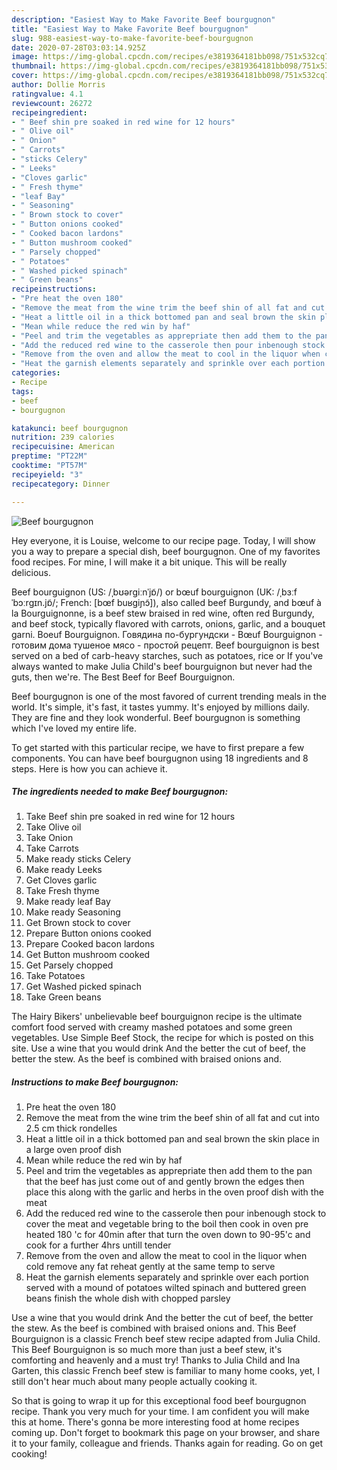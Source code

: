 ```yaml
---
description: "Easiest Way to Make Favorite Beef bourgugnon"
title: "Easiest Way to Make Favorite Beef bourgugnon"
slug: 988-easiest-way-to-make-favorite-beef-bourgugnon
date: 2020-07-28T03:03:14.925Z
image: https://img-global.cpcdn.com/recipes/e3819364181bb098/751x532cq70/beef-bourgugnon-recipe-main-photo.jpg
thumbnail: https://img-global.cpcdn.com/recipes/e3819364181bb098/751x532cq70/beef-bourgugnon-recipe-main-photo.jpg
cover: https://img-global.cpcdn.com/recipes/e3819364181bb098/751x532cq70/beef-bourgugnon-recipe-main-photo.jpg
author: Dollie Morris
ratingvalue: 4.1
reviewcount: 26272
recipeingredient:
- " Beef shin pre soaked in red wine for 12 hours"
- " Olive oil"
- " Onion"
- " Carrots"
- "sticks Celery"
- " Leeks"
- "Cloves garlic"
- " Fresh thyme"
- "leaf Bay"
- " Seasoning"
- " Brown stock to cover"
- " Button onions cooked"
- " Cooked bacon lardons"
- " Button mushroom cooked"
- " Parsely chopped"
- " Potatoes"
- " Washed picked spinach"
- " Green beans"
recipeinstructions:
- "Pre heat the oven 180"
- "Remove the meat from the wine trim the beef shin of all fat and cut into 2.5 cm thick rondelles"
- "Heat a little oil in a thick bottomed pan and seal brown the skin place in a large oven proof dish"
- "Mean while reduce the red win by haf"
- "Peel and trim the vegetables as apprepriate then add them to the pan that the beef has just come out of and gently brown the edges then place this along with the garlic and herbs in the oven proof dish with the meat"
- "Add the reduced red wine to the casserole then pour inbenough stock to cover the meat and vegetable bring to the boil then cook in oven pre heated 180 &#39;c for 40min after that turn the oven down to 90-95&#39;c and cook for a further 4hrs untill tender"
- "Remove from the oven and allow the meat to cool in the liquor when cold remove any fat reheat gently at the same temp to serve"
- "Heat the garnish elements separately and sprinkle over each portion served with a mound of potatoes wilted spinach and buttered green beans finish the whole dish with chopped parsley"
categories:
- Recipe
tags:
- beef
- bourgugnon

katakunci: beef bourgugnon 
nutrition: 239 calories
recipecuisine: American
preptime: "PT22M"
cooktime: "PT57M"
recipeyield: "3"
recipecategory: Dinner

---
```



![Beef bourgugnon](https://img-global.cpcdn.com/recipes/e3819364181bb098/751x532cq70/beef-bourgugnon-recipe-main-photo.jpg)

Hey everyone, it is Louise, welcome to our recipe page. Today, I will show you a way to prepare a special dish, beef bourgugnon. One of my favorites food recipes. For mine, I will make it a bit unique. This will be really delicious.

Beef bourguignon (US: /ˌbʊərɡiːnˈjɒ̃/) or bœuf bourguignon (UK: /ˌbɜːf ˈbɔːrɡɪn.jɒ̃/; French: [bœf buʁɡiɲɔ̃]), also called beef Burgundy, and bœuf à la Bourguignonne, is a beef stew braised in red wine, often red Burgundy, and beef stock, typically flavored with carrots, onions, garlic, and a bouquet garni. Boeuf Bourguignon. Говядина по-бургундски - Bœuf Bourguignon - готовим дома тушеное мясо - простой рецепт. Beef bourguignon is best served on a bed of carb-heavy starches, such as potatoes, rice or If you&#39;ve always wanted to make Julia Child&#39;s beef bourguignon but never had the guts, then we&#39;re. The Best Beef for Beef Bourguignon.

Beef bourgugnon is one of the most favored of current trending meals in the world. It's simple, it's fast, it tastes yummy. It's enjoyed by millions daily. They are fine and they look wonderful. Beef bourgugnon is something which I've loved my entire life.


To get started with this particular recipe, we have to first prepare a few components. You can have beef bourgugnon using 18 ingredients and 8 steps. Here is how you can achieve it.

<!--inarticleads1-->

##### The ingredients needed to make Beef bourgugnon:

1. Take  Beef shin pre soaked in red wine for 12 hours
1. Take  Olive oil
1. Take  Onion
1. Take  Carrots
1. Make ready sticks Celery
1. Make ready  Leeks
1. Get Cloves garlic
1. Take  Fresh thyme
1. Make ready leaf Bay
1. Make ready  Seasoning
1. Get  Brown stock to cover
1. Prepare  Button onions cooked
1. Prepare  Cooked bacon lardons
1. Get  Button mushroom cooked
1. Get  Parsely chopped
1. Take  Potatoes
1. Get  Washed picked spinach
1. Take  Green beans


The Hairy Bikers&#39; unbelievable beef bourguignon recipe is the ultimate comfort food served with creamy mashed potatoes and some green vegetables. Use Simple Beef Stock, the recipe for which is posted on this site. Use a wine that you would drink And the better the cut of beef, the better the stew. As the beef is combined with braised onions and. 

<!--inarticleads2-->

##### Instructions to make Beef bourgugnon:

1. Pre heat the oven 180
1. Remove the meat from the wine trim the beef shin of all fat and cut into 2.5 cm thick rondelles
1. Heat a little oil in a thick bottomed pan and seal brown the skin place in a large oven proof dish
1. Mean while reduce the red win by haf
1. Peel and trim the vegetables as apprepriate then add them to the pan that the beef has just come out of and gently brown the edges then place this along with the garlic and herbs in the oven proof dish with the meat
1. Add the reduced red wine to the casserole then pour inbenough stock to cover the meat and vegetable bring to the boil then cook in oven pre heated 180 &#39;c for 40min after that turn the oven down to 90-95&#39;c and cook for a further 4hrs untill tender
1. Remove from the oven and allow the meat to cool in the liquor when cold remove any fat reheat gently at the same temp to serve
1. Heat the garnish elements separately and sprinkle over each portion served with a mound of potatoes wilted spinach and buttered green beans finish the whole dish with chopped parsley


Use a wine that you would drink And the better the cut of beef, the better the stew. As the beef is combined with braised onions and. This Beef Bourguignon is a classic French beef stew recipe adapted from Julia Child. This Beef Bourguignon is so much more than just a beef stew, it&#39;s comforting and heavenly and a must try! Thanks to Julia Child and Ina Garten, this classic French beef stew is familiar to many home cooks, yet, I still don&#39;t hear much about many people actually cooking it. 

So that is going to wrap it up for this exceptional food beef bourgugnon recipe. Thank you very much for your time. I am confident you will make this at home. There's gonna be more interesting food at home recipes coming up. Don't forget to bookmark this page on your browser, and share it to your family, colleague and friends. Thanks again for reading. Go on get cooking!
